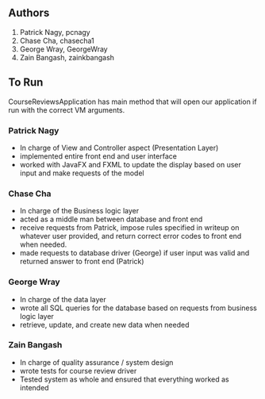 ## Authors
1) Patrick Nagy, pcnagy
2) Chase Cha, chasecha1
3) George Wray, GeorgeWray
4) Zain Bangash, zainkbangash

## To Run

CourseReviewsApplication has main method that will open our application if run with the correct VM arguments.

### Patrick Nagy

* In charge of View and Controller aspect (Presentation Layer)
* implemented entire front end and user interface
* worked with JavaFX and FXML to update the display based on user input and make requests of the model

### Chase Cha

* In charge of the Business logic layer
* acted as a middle man between database and front end
* receive requests from Patrick, impose rules specified in writeup on whatever user provided, and return correct error codes to front end when needed.
* made requests to database driver (George) if user input was valid and returned answer to front end (Patrick)

### George Wray

* In charge of the data layer
* wrote all SQL queries for the database based on requests from business logic layer
* retrieve, update, and create new data when needed

### Zain Bangash

* In charge of quality assurance / system design
* wrote tests for course review driver
* Tested system as whole and ensured that everything worked as intended
